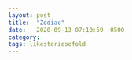 ```yaml
---
layout: post
title:  "Zodiac"
date:   2020-09-13 07:10:59 -0500
category: 
tags: likestoriesofold
---
```

